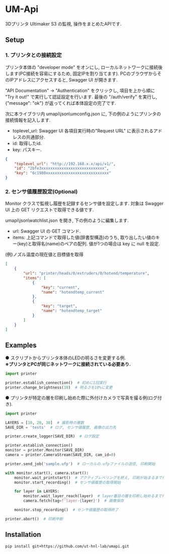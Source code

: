 # UM-Api
3Dプリンタ Ultimaker S3 の監視, 操作をまとめたAPIです.

## Setup
### 1. プリンタとの接続設定
プリンタ本体の "developer mode" をオンにし, ローカルネットワークに接続後します(PC接続を容易にするため, 固定IPを割り当てます). PCのブラウザからそのIPアドレスにアクセスすると, Swagger UI が開きます.

"API Documentation" -> "Authentication" をクリックし, 項目を上から順に "Try it out!" で実行して認証設定を行います. 最後の "/auth/verify" を実行し, {"message": "ok"} が返ってくれば本体設定の完了です.

次に本ライブラリ内 umapi\json\umconfig.json に, 下の例のようにプリンタの接続情報を記入します.
* toplevel_url: Swagger UI 各項目実行時の"Request URL" に表示されるアドレスの共通部分.
* id: 取得したid.
* key: パスキー.

```json
{
    "toplevel_url": "http://192.168.x.x/api/v1/",
    "id": "2bfe3xxxxxxxxxxxxxxxxxxxxxxxxxxxx",
    "key": "6c1980xxxxxxxxxxxxxxxxxxxxxxxxxxxx"
}
```

### 2. センサ値履歴設定(Optional)
Monitor クラスで監視し履歴を記録するセンサ値を設定します. 対象は Swagger UI 上の GET リクエストで取得できる値です.

umapi\json\watchlist.json を開き, 下の例のように編集します.
* url: Swagger UI の GET コマンド.
* items: 上記コマンドで取得した値(辞書型構造)のうち, 取り出したい値のキー(key)と取得名(name)のペアの配列. 値が1つの場合は key に null を設定.

(例)ノズル温度の現在値と目標値を取得
```json
[
    {
        "url": "printer/heads/0/extruders/0/hotend/temperature",
        "items": [
            {
                "key": "current",
                "name": "hotendtemp_current"
            },
            {
                "key": "target",
                "name": "hotendtemp_target"
            }
        ]
    }
]
```

## Examples
● スクリプトからプリンタ本体のLEDの明るさを変更する例.<br>
**※プリンタとPCが同じネットワークに接続されている必要あり.**
```python
import printer

printer.establish_connection()  # 初めに1回実行
printer.change_brightness(10)  # 明るさを10%に変更
```

● プリンタが特定の層を印刷し始めた際に外付けカメラで写真を撮る例(ログ付き).
```python
import printer

LAYERS = [10, 20, 30]  # 撮影時の層数
SAVE_DIR = 'tests'  # ログ, センサ値履歴, 画像の出力先

printer.create_logger(SAVE_DIR)  # ログ設定

printer.establish_connection()
monitor = printer.Monitor(SAVE_DIR)
camera = printer.CameraStream(SAVE_DIR, cam_id=0)

printer.send_job('sample.ufp')  # ローカルの.ufpファイルの送信, 印刷開始

with monitor.start(), camera.start():
    monitor.wait_printstart()  # アクティブレベリングを終え, 印刷が始まるまで待機
    monitor.start_recording()  # センサ値履歴の取得開始

    for layer in LAYERS:
        monitor.wait_layer_reach(layer)  # layer番目の層を印刷し始めるまで待機
        camera.fetch(tag=f'layer-{layer}')  # 画像保存

    monitor.stop_recording()  # センサ値履歴の取得終了

printer.abort()  # 印刷中断
```

## Installation
```
pip install git+https://github.com/ut-hnl-lab/umapi.git
```